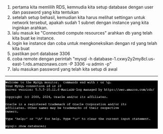 1. pertama kita memlilih RDS, kemnudia kita setup database dengan user dan password yang kita tentukan
2. setelah setup behasil, kemudian kita harus melihat settingan untuk network tersebut, apakah sudah 1 subnet dengan instance yang kita inginkan arahkan.
3. lalu masuk ke "Connected compute resources" arahkan db yang telah kita buat ke instance.
4. login ke instance dan coba untuk mengkoneksikan dengan rd yang telah kita buat
5. pastikan port database 3306
6. coba remote dengan perintah "mysql -h database-1.cxwy2y2my8cl.us-east-1.rds.amazonaws.com -P 3306 -u admin -p"
7. lalu masukan password yang telah kita setup di awal
--------------------------------------------------------------
<center><img src="https://raw.githubusercontent.com/AbelJasen15/RDS-Connection-Challenge/main/ss.ss.png" /></center>
